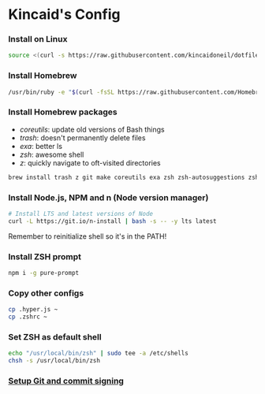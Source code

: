 # Kincaid's Config

### Install on Linux

```bash
source <(curl -s https://raw.githubusercontent.com/kincaidoneil/dotfiles/ko-linux-refresh/install.sh)
```

### Install Homebrew

```bash
/usr/bin/ruby -e "$(curl -fsSL https://raw.githubusercontent.com/Homebrew/install/master/install)"
```

### Install Homebrew packages

- _coreutils_: update old versions of Bash things
- _trash_: doesn't permanently delete files
- _exa_: better ls
- _zsh_: awesome shell
- _z_: quickly navigate to oft-visited directories

```bash
brew install trash z git make coreutils exa zsh zsh-autosuggestions zsh-syntax-highlighting gnupg pinentry-mac
```

### Install Node.js, NPM and n (Node version manager)

```bash
# Install LTS and latest versions of Node
curl -L https://git.io/n-install | bash -s -- -y lts latest
```

Remember to reinitialize shell so it's in the PATH!

### Install ZSH prompt

```bash
npm i -g pure-prompt
```

### Copy other configs

```bash
cp .hyper.js ~
cp .zshrc ~
```

### Set ZSH as default shell

```bash
echo "/usr/local/bin/zsh" | sudo tee -a /etc/shells
chsh -s /usr/local/bin/zsh
```

### [Setup Git and commit signing](https://nathanhoad.net/how-to-git-signing-commits/)
